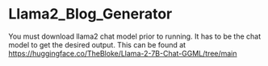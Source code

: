 # Llama2_Blog_Generator
You must download llama2 chat model prior to running. It has to be the chat model to get the desired output. This can be found at https://huggingface.co/TheBloke/Llama-2-7B-Chat-GGML/tree/main
